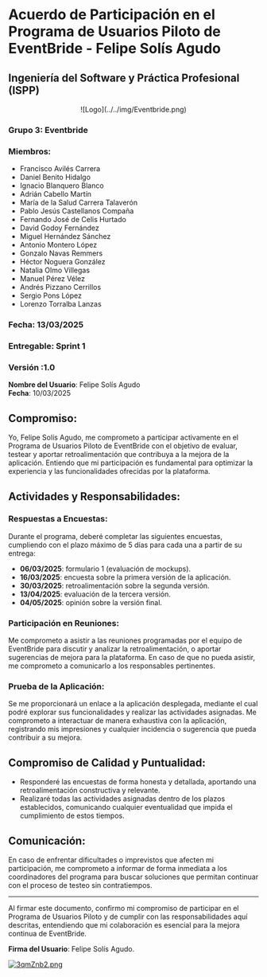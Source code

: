 # Acuerdo de Participación en el Programa de Usuarios Piloto de EventBride - Felipe Solís Agudo
## Ingeniería del Software y Práctica Profesional (ISPP)
<center>![Logo](../../img/Eventbride.png)</center>

### Grupo 3: Eventbride

### Miembros:
- Francisco Avilés Carrera
- Daniel Benito Hidalgo
- Ignacio Blanquero Blanco
- Adrián Cabello Martín
- María de la Salud Carrera Talaverón
- Pablo Jesús Castellanos Compaña
- Fernando José de Celis Hurtado
- David Godoy Fernández
- Miguel Hernández Sánchez
- Antonio Montero López
- Gonzalo Navas Remmers
- Héctor Noguera González
- Natalia Olmo Villegas
- Manuel Pérez Vélez
- Andrés Pizzano Cerrillos
- Sergio Pons López
- Lorenzo Torralba Lanzas

### Fecha: 13/03/2025

### Entregable: Sprint 1

### Versión :1.0

**Nombre del Usuario**: Felipe Solís Agudo  
**Fecha**: 10/03/2025

## Compromiso:
Yo, Felipe Solís Agudo, me comprometo a participar activamente en el Programa de Usuarios Piloto de EventBride con el objetivo de evaluar, testear y aportar retroalimentación que contribuya a la mejora de la aplicación. Entiendo que mi participación es fundamental para optimizar la experiencia y las funcionalidades ofrecidas por la plataforma.

## Actividades y Responsabilidades:

### Respuestas a Encuestas:
Durante el programa, deberé completar las siguientes encuestas, cumpliendo con el plazo máximo de 5 días para cada una a partir de su entrega:

- **06/03/2025**: formulario 1 (evaluación de mockups).
- **16/03/2025**: encuesta sobre la primera versión de la aplicación.
- **30/03/2025**: retroalimentación sobre la segunda versión.
- **13/04/2025**: evaluación de la tercera versión.
- **04/05/2025**: opinión sobre la versión final.

### Participación en Reuniones:
Me comprometo a asistir a las reuniones programadas por el equipo de EventBride para discutir y analizar la retroalimentación, o aportar sugerencias de mejora para la plataforma. En caso de que no pueda asistir, me comprometo a comunicarlo a los responsables pertinentes.

### Prueba de la Aplicación:
Se me proporcionará un enlace a la aplicación desplegada, mediante el cual podré explorar sus funcionalidades y realizar las actividades asignadas. Me comprometo a interactuar de manera exhaustiva con la aplicación, registrando mis impresiones y cualquier incidencia o sugerencia que pueda contribuir a su mejora.

## Compromiso de Calidad y Puntualidad:
- Responderé las encuestas de forma honesta y detallada, aportando una retroalimentación constructiva y relevante.
- Realizaré todas las actividades asignadas dentro de los plazos establecidos, comunicando cualquier eventualidad que impida el cumplimiento de estos tiempos.

## Comunicación:
En caso de enfrentar dificultades o imprevistos que afecten mi participación, me comprometo a informar de forma inmediata a los coordinadores del programa para buscar soluciones que permitan continuar con el proceso de testeo sin contratiempos.

---

Al firmar este documento, confirmo mi compromiso de participar en el Programa de Usuarios Piloto y de cumplir con las responsabilidades aquí descritas, entendiendo que mi colaboración es esencial para la mejora continua de EventBride.

**Firma del Usuario**:  Felipe Solís Agudo.

[![3qmZnb2.png](https://iili.io/3qmZnb2.png)](https://freeimage.host/es)
